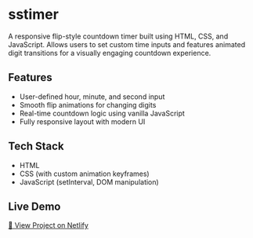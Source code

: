 # sstimer
A responsive flip-style countdown timer built using HTML, CSS, and JavaScript. Allows users to set custom time inputs and features animated digit transitions for a visually engaging countdown experience.
## Features
- User-defined hour, minute, and second input
- Smooth flip animations for changing digits
- Real-time countdown logic using vanilla JavaScript
- Fully responsive layout with modern UI

## Tech Stack
- HTML
- CSS (with custom animation keyframes)
- JavaScript (setInterval, DOM manipulation)

## Live Demo
[🔗 View Project on Netlify](https://sstimer.netlify.app)
